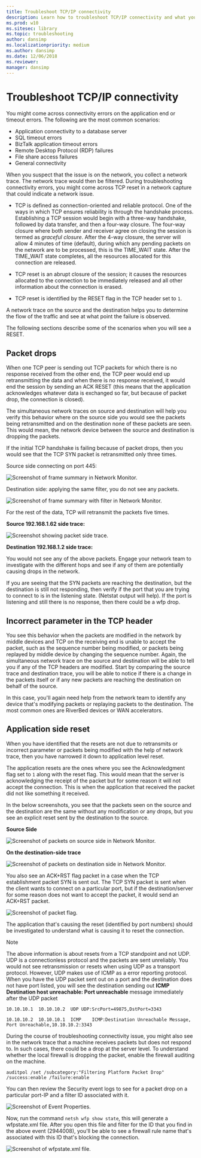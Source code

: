 ```yaml
---
title: Troubleshoot TCP/IP connectivity
description: Learn how to troubleshoot TCP/IP connectivity and what you should do if you come across TCP reset in a network capture.
ms.prod: w10
ms.sitesec: library
ms.topic: troubleshooting
author: dansimp
ms.localizationpriority: medium
ms.author: dansimp
ms.date: 12/06/2018
ms.reviewer: 
manager: dansimp
---
```


# Troubleshoot TCP/IP connectivity

You might come across connectivity errors on the application end or timeout errors. The following are the most common scenarios:
- Application connectivity to a database server
- SQL timeout errors
- BizTalk application timeout errors
- Remote Desktop Protocol (RDP) failures
- File share access failures
- General connectivity
 
When you suspect that the issue is on the network, you collect a network trace. The network trace would then be filtered. During troubleshooting connectivity errors, you might come across TCP reset in a network capture that could indicate a network issue.  
 
* TCP is defined as connection-oriented and reliable protocol. One of the ways in which TCP ensures reliability is through the handshake process. Establishing a TCP session would begin with a three-way handshake, followed by data transfer, and then a four-way closure. The four-way closure where both sender and receiver agree on closing the session is termed as *graceful closure*. After the 4-way closure, the server will allow 4 minutes of time (default), during which any pending packets on the network are to be processed, this is the TIME_WAIT state. After the TIME_WAIT state completes, all the resources allocated for this connection are released.  
 
* TCP reset is an abrupt closure of the session; it causes the resources allocated to the connection to be immediately released and all other information about the connection is erased.  
 
* TCP reset is identified by the RESET flag in the TCP header set to `1`.  
 
A network trace on the source and the destination helps you to determine the flow of the traffic and see at what point the failure is observed.  
 
The following sections describe some of the scenarios when you will see a RESET. 
 
## Packet drops
 
When one TCP peer is sending out TCP packets for which there is no response received from the other end, the TCP peer would end up retransmitting the data and when there is no response received, it would end the session by sending an ACK RESET (this means that the application acknowledges whatever data is exchanged so far, but because of packet drop, the connection is closed).  
 
The simultaneous network traces on source and destination will help you verify this behavior where on the source side you would see the packets being retransmitted and on the destination none of these packets are seen. This would mean, the network device between the source and destination is dropping the packets. 
 
If the initial TCP handshake is failing because of packet drops, then you would see that the TCP SYN packet is retransmitted only three times. 
    
Source side connecting on port 445:

![Screenshot of frame summary in Network Monitor.](images/tcp-ts-6.png)

Destination side: applying the same filter, you do not see any packets.

![Screenshot of frame summary with filter in Network Monitor.](images/tcp-ts-7.png)

For the rest of the data, TCP will retransmit the packets five times.

**Source 192.168.1.62 side trace:**

![Screenshot showing packet side trace.](images/tcp-ts-8.png)

**Destination 192.168.1.2 side trace:**
     
You would not see any of the above packets. Engage your network team to investigate with the different hops and see if any of them are potentially causing drops in the network.
    
If you are seeing that the SYN packets are reaching the destination, but the destination is still not responding, then verify if the port that you are trying to connect to is in the listening state. (Netstat output will help). If the port is listening and still there is no response, then there could be a wfp drop.  
 
## Incorrect parameter in the TCP header
 
You see this behavior when the packets are modified in the network by middle devices and TCP on the receiving end is unable to accept the packet, such as the sequence number being modified, or packets being replayed by middle device by changing the sequence number. Again, the simultaneous network trace on the source and destination will be able to tell you if any of the TCP headers are modified. Start by comparing the source trace and destination trace, you will be able to notice if there is a change in the packets itself or if any new packets are reaching the destination on behalf of the source.  
 
In this case, you'll again need help from the network team to identify any device that's modifying packets or replaying packets to the destination. The most common ones are RiverBed devices or WAN accelerators. 
 
     
## Application side reset
 
When you have identified that the resets are not due to retransmits or incorrect parameter or packets being modified with the help of network trace, then you have narrowed it down to application level reset.
    
The application resets are the ones where you see the Acknowledgment flag set to `1` along with the reset flag. This would mean that the server is acknowledging the receipt of the packet but for some reason it will not accept the connection. This is when the application that received the packet did not like something it received.  
 
In the below screenshots, you see that the packets seen on the source and the destination are the same without any modification or any drops, but you see an explicit reset sent by the destination to the source.
    
**Source Side**

![Screenshot of packets on source side in Network Monitor.](images/tcp-ts-9.png)

**On the destination-side trace** 

![Screenshot of packets on destination side in Network Monitor.](images/tcp-ts-10.png)

You also see an ACK+RST flag packet in a case when the TCP establishment packet SYN is sent out. The TCP SYN packet is sent when the client wants to connect on a particular port, but if the destination/server for some reason does not want to accept the packet, it would send an ACK+RST packet.  

![Screenshot of packet flag.](images/tcp-ts-11.png)

The application that's causing the reset (identified by port numbers) should be investigated to understand what is causing it to reset the connection. 
 
>[!Note]
>The above information is about resets from a TCP standpoint and not UDP. UDP is a connectionless protocol and the packets are sent unreliably. You would not see retransmission or resets when using UDP as a transport protocol. However, UDP makes use of ICMP as a error reporting protocol. When you have the UDP packet sent out on a port and the destination does not have port listed, you will see the destination sending out  **ICMP Destination host unreachable: Port unreachable** message immediately after the UDP packet
 
 
```
10.10.10.1  10.10.10.2  UDP UDP:SrcPort=49875,DstPort=3343
 
10.10.10.2  10.10.10.1  ICMP    ICMP:Destination Unreachable Message, Port Unreachable,10.10.10.2:3343
```
 
 
During the course of troubleshooting connectivity issue, you might also see in the network trace that a machine receives packets but does not respond to. In such cases, there could be a drop at the server level. To understand whether the local firewall is dropping the packet, enable the firewall auditing on the machine.
 
```
auditpol /set /subcategory:"Filtering Platform Packet Drop" /success:enable /failure:enable
```
 
You can then review the Security event logs to see for a packet drop on a particular port-IP and a filter ID associated with it.

![Screenshot of Event Properties.](images/tcp-ts-12.png)

Now, run the command `netsh wfp show state`, this will generate a wfpstate.xml file. After you open this file and filter for the ID that you find in the above event (2944008), you'll be able to see a firewall rule name that's associated with this ID that's blocking the connection.

![Screenshot of wfpstate.xml file.](images/tcp-ts-13.png)
